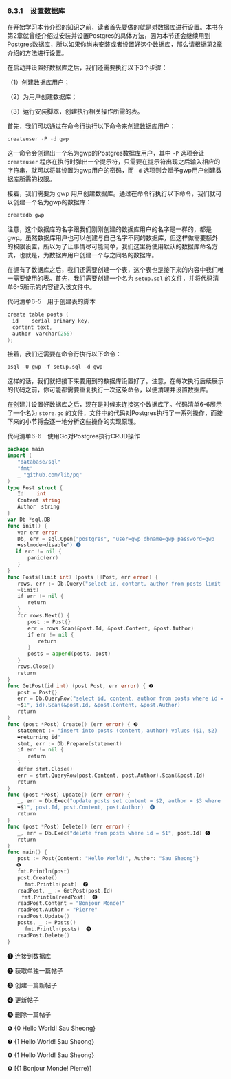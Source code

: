 ### 6.3.1　设置数据库

在开始学习本节介绍的知识之前，读者首先要做的就是对数据库进行设置。本书在第2章就曾经介绍过安装并设置Postgres的具体方法，因为本节还会继续用到Postgres数据库，所以如果你尚未安装或者设置好这个数据库，那么请根据第2章介绍的方法进行设置。

在启动并设置好数据库之后，我们还需要执行以下3个步骤：

（1）创建数据库用户；

（2）为用户创建数据库；

（3）运行安装脚本，创建执行相关操作所需的表。

首先，我们可以通过在命令行执行以下命令来创建数据库用户：

```go
createuser -P -d gwp
```

这一命令会创建出一个名为gwp的Postgres数据库用户，其中 `-P` 选项会让 `createuser` 程序在执行时弹出一个提示符，只需要在提示符出现之后输入相应的字符串，就可以将其设置为gwp用户的密码，而 `-d` 选项则会赋予gwp用户创建数据库所需的权限。

接着，我们需要为 gwp 用户创建数据库。通过在命令行执行以下命令，我们就可以创建一个名为gwp的数据库：

```go
createdb gwp
```

注意，这个数据库的名字跟我们刚刚创建的数据库用户的名字是一样的，都是gwp。虽然数据库用户也可以创建与自己名字不同的数据库，但这样做需要额外的权限设置，所以为了让事情尽可能简单，我们这里将使用默认的数据库命名方式，也就是，为数据库用户创建一个与之同名的数据库。

在拥有了数据库之后，我们还需要创建一个表，这个表也是接下来的内容中我们唯一需要使用的表。首先，我们需要创建一个名为 `setup.sql` 的文件，并将代码清单6-5所示的内容键入该文件中。

代码清单6-5　用于创建表的脚本

```go
create table posts (
　id　　 serial primary key,
　content text,
　author　varchar(255)
);
```

接着，我们还需要在命令行执行以下命令：

```go
psql -U gwp -f setup.sql -d gwp
```

这样的话，我们就把接下来要用到的数据库设置好了。注意，在每次执行后续展示的代码之前，你可能都需要重复执行一次这条命令，以便清理并设置数据库。

在创建并设置好数据库之后，现在是时候来连接这个数据库了。代码清单6-6展示了一个名为 `store.go` 的文件，文件中的代码对Postgres执行了一系列操作，而接下来的小节将会逐一地分析这些操作的实现原理。

代码清单6-6　使用Go对Postgres执行CRUD操作

```go
package main
import (
　　"database/sql"
　　"fmt"
　　_ "github.com/lib/pq"
)
type Post struct {
　　Id　　 int
　　Content string
　　Author　string
}
var Db *sql.DB
func init() {
　　var err error
　　Db, err = sql.Open("postgres", "user=gwp dbname=gwp password=gwp
　　➥sslmode=disable") ❶
　 if err != nil {
　　　　panic(err)
　　}
}
func Posts(limit int) (posts []Post, err error) {
　　rows, err := Db.Query("select id, content, author from posts limit $1",
　　➥limit)
　　if err != nil {
　　　　return
　　}
　　for rows.Next() {
　　　　post := Post{}
　　　　err = rows.Scan(&post.Id, &post.Content, &post.Author)
　　　　if err != nil {
　　　　　　return
　　　　}
　　　　posts = append(posts, post)
　　}
　　rows.Close()
　　return
}
func GetPost(id int) (post Post, err error) { ❷
　　post = Post{}
　　err = Db.QueryRow("select id, content, author from posts where id =
　　➥$1", id).Scan(&post.Id, &post.Content, &post.Author)
　　return
}
func (post *Post) Create() (err error) { ❸
　　statement := "insert into posts (content, author) values ($1, $2)
　　➥returning id"
　　stmt, err := Db.Prepare(statement)
　　if err != nil {
　　　　return
　　}
　　defer stmt.Close()
　　err = stmt.QueryRow(post.Content, post.Author).Scan(&post.Id)
　　return
}
func (post *Post) Update() (err error) {
　　_, err = Db.Exec("update posts set content = $2, author = $3 where id =
　　➥$1", post.Id, post.Content, post.Author)  ❹
　　return
}
func (post *Post) Delete() (err error) {
　　_, err = Db.Exec("delete from posts where id = $1", post.Id) ❺
　　return
}
func main() {
　　post := Post{Content: "Hello World!", Author: "Sau Sheong"}
   ❻
　　fmt.Println(post)
　　post.Create()
   　 fmt.Println(post)  ❼
　　readPost, _ := GetPost(post.Id)
  　 fmt.Println(readPost)  ❽
　　readPost.Content = "Bonjour Monde!"
　　readPost.Author = "Pierre"
　　readPost.Update()
　　posts, _ := Posts()
   　 fmt.Println(posts)  ❾
　　readPost.Delete()
}
```

❶ 连接到数据库

❷ 获取单独一篇帖子

❸ 创建一篇新帖子

❹ 更新帖子

❺ 删除一篇帖子

❻ {0 Hello World! Sau Sheong}

❼ {1 Hello World! Sau Sheong}

❽ {1 Hello World! Sau Sheong}

❾ [{1 Bonjour Monde! Pierre}]

